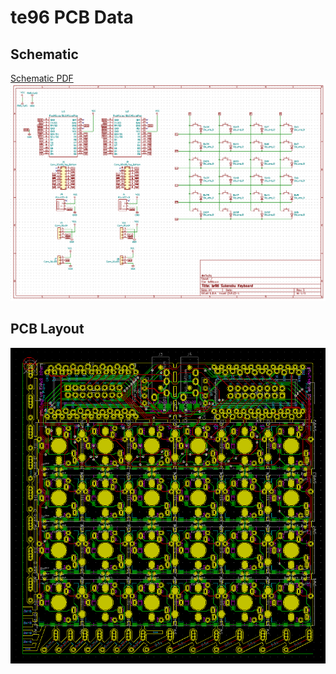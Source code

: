 # te96 PCB Data

## Schematic
[Schematic PDF](../doc/te96.pdf?raw=true)
![Schematic](../doc/schematic.png?raw=true)

## PCB Layout
![PCB Layout](../doc/pcblayout.png?raw=true)

